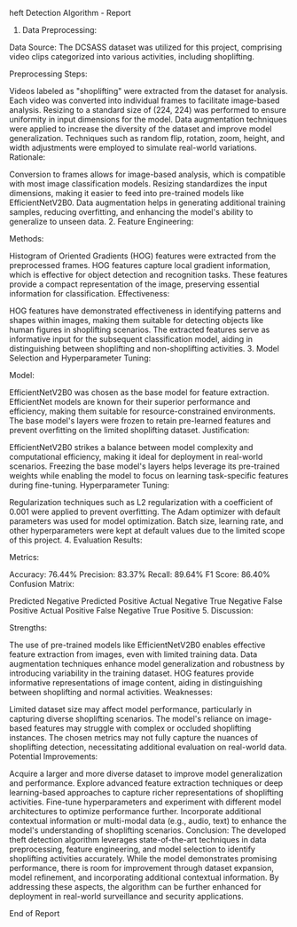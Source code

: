 heft Detection Algorithm - Report

1. Data Preprocessing:

Data Source: The DCSASS dataset was utilized for this project, comprising video clips categorized into various activities, including shoplifting.

Preprocessing Steps:

Videos labeled as "shoplifting" were extracted from the dataset for analysis.
Each video was converted into individual frames to facilitate image-based analysis.
Resizing to a standard size of (224, 224) was performed to ensure uniformity in input dimensions for the model.
Data augmentation techniques were applied to increase the diversity of the dataset and improve model generalization. Techniques such as random flip, rotation, zoom, height, and width adjustments were employed to simulate real-world variations.
Rationale:

Conversion to frames allows for image-based analysis, which is compatible with most image classification models.
Resizing standardizes the input dimensions, making it easier to feed into pre-trained models like EfficientNetV2B0.
Data augmentation helps in generating additional training samples, reducing overfitting, and enhancing the model's ability to generalize to unseen data.
2. Feature Engineering:

Methods:

Histogram of Oriented Gradients (HOG) features were extracted from the preprocessed frames.
HOG features capture local gradient information, which is effective for object detection and recognition tasks.
These features provide a compact representation of the image, preserving essential information for classification.
Effectiveness:

HOG features have demonstrated effectiveness in identifying patterns and shapes within images, making them suitable for detecting objects like human figures in shoplifting scenarios.
The extracted features serve as informative input for the subsequent classification model, aiding in distinguishing between shoplifting and non-shoplifting activities.
3. Model Selection and Hyperparameter Tuning:

Model:

EfficientNetV2B0 was chosen as the base model for feature extraction.
EfficientNet models are known for their superior performance and efficiency, making them suitable for resource-constrained environments.
The base model's layers were frozen to retain pre-learned features and prevent overfitting on the limited shoplifting dataset.
Justification:

EfficientNetV2B0 strikes a balance between model complexity and computational efficiency, making it ideal for deployment in real-world scenarios.
Freezing the base model's layers helps leverage its pre-trained weights while enabling the model to focus on learning task-specific features during fine-tuning.
Hyperparameter Tuning:

Regularization techniques such as L2 regularization with a coefficient of 0.001 were applied to prevent overfitting.
The Adam optimizer with default parameters was used for model optimization.
Batch size, learning rate, and other hyperparameters were kept at default values due to the limited scope of this project.
4. Evaluation Results:

Metrics:

Accuracy: 76.44%
Precision: 83.37%
Recall: 89.64%
F1 Score: 86.40%
Confusion Matrix:

Predicted Negative	Predicted Positive
Actual Negative	True Negative	False Positive
Actual Positive	False Negative	True Positive
5. Discussion:

Strengths:

The use of pre-trained models like EfficientNetV2B0 enables effective feature extraction from images, even with limited training data.
Data augmentation techniques enhance model generalization and robustness by introducing variability in the training dataset.
HOG features provide informative representations of image content, aiding in distinguishing between shoplifting and normal activities.
Weaknesses:

Limited dataset size may affect model performance, particularly in capturing diverse shoplifting scenarios.
The model's reliance on image-based features may struggle with complex or occluded shoplifting instances.
The chosen metrics may not fully capture the nuances of shoplifting detection, necessitating additional evaluation on real-world data.
Potential Improvements:

Acquire a larger and more diverse dataset to improve model generalization and performance.
Explore advanced feature extraction techniques or deep learning-based approaches to capture richer representations of shoplifting activities.
Fine-tune hyperparameters and experiment with different model architectures to optimize performance further.
Incorporate additional contextual information or multi-modal data (e.g., audio, text) to enhance the model's understanding of shoplifting scenarios.
Conclusion: The developed theft detection algorithm leverages state-of-the-art techniques in data preprocessing, feature engineering, and model selection to identify shoplifting activities accurately. While the model demonstrates promising performance, there is room for improvement through dataset expansion, model refinement, and incorporating additional contextual information. By addressing these aspects, the algorithm can be further enhanced for deployment in real-world surveillance and security applications.

End of Report
